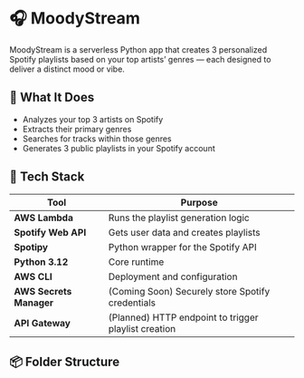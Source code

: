 # 🎧 MoodyStream

MoodyStream is a serverless Python app that creates 3 personalized Spotify playlists based on your top artists’ genres — each designed to deliver a distinct mood or vibe.

## 🚀 What It Does

- Analyzes your top 3 artists on Spotify
- Extracts their primary genres
- Searches for tracks within those genres
- Generates 3 public playlists in your Spotify account

## 🧰 Tech Stack

| Tool | Purpose |
|------|---------|
| **AWS Lambda** | Runs the playlist generation logic |
| **Spotify Web API** | Gets user data and creates playlists |
| **Spotipy** | Python wrapper for the Spotify API |
| **Python 3.12** | Core runtime |
| **AWS CLI** | Deployment and configuration |
| **AWS Secrets Manager** | (Coming Soon) Securely store Spotify credentials |
| **API Gateway** | (Planned) HTTP endpoint to trigger playlist creation |

## 📦 Folder Structure


